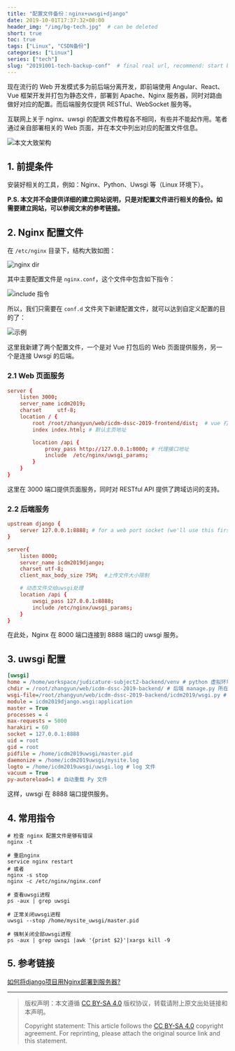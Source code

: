 ```yaml
---
title: "配置文件备份：nginx+uwsgi+django"
date: 2019-10-01T17:37:32+08:00
header_img: "/img/bg-tech.jpg"  # can be deleted
short: true
toc: true
tags: ["Linux", "CSDN备份"]
categories: ["Linux"]
series: ["tech"]
slug: "20191001-tech-backup-conf"  # final real url, recommend: start by date, follow lower case words with hyphen splitter. E.g., `20230316-text-title`
---
```


现在流行的 Web 开发模式多为前后端分离开发，即前端使用 Angular、React、Vue 框架开发并打包为静态文件，部署到 Apache、Nginx 服务器，同时对路由做好对应的配置。而后端服务仅提供 RESTful、WebSocket 服务等。

互联网上关于 nginx、uwsgi 的配置文件教程各不相同，有些并不能起作用。笔者通过亲自部署相关的 Web 页面，并在本文中列出对应的配置文件信息。

![本文大致架构](/img/posts/20191001173206195.png "本文大致架构")

## 1. 前提条件

安装好相关的工具，例如：Nginx、Python、Uwsgi 等（Linux 环境下）。

**P.S. 本文并不会提供详细的建立网站说明，只是对配置文件进行相关的备份。如需要建立网站，可以参阅文末的参考链接。**

## 2. Nginx 配置文件

在 `/etc/nginx` 目录下，结构大致如图：

![nginx dir](/img/posts/20191001171622856.png "nginx dir")

其中主要配置文件是 `nginx.conf`，这个文件中包含如下指令：

![include 指令](/img/posts/20191001171724991.png "include 指令")

所以，我们只需要在 `conf.d` 文件夹下新建配置文件，就可以达到自定义配置的目的了：

![示例](/img/posts/20191001171849470.png "示例")

这里我新建了两个配置文件，一个是对 Vue 打包后的 Web 页面提供服务，另一个是连接 Uwsgi 的后端。

### 2.1 Web 页面服务

```conf
server {
	listen 3000;
	server_name icdm2019;
	charset     utf-8;
	location / {
		root /root/zhangyun/web/icdm-dssc-2019-frontend/dist;  # vue 打包后静态文件存放的地址
		index index.html; # 默认主页地址

		location /api {
			proxy_pass http://127.0.0.1:8000; # 代理接口地址
			include  /etc/nginx/uwsgi_params;
		}
	}
}
```

这里在 3000 端口提供页面服务，同时对 RESTful API 提供了跨域访问的支持。

### 2.2 后端服务

```conf
upstream django {
    server 127.0.0.1:8888; # for a web port socket (we'll use this first)
}

server{
    listen 8000;
    server_name icdm2019django;
    charset utf-8;
    client_max_body_size 75M;  #上传文件大小限制

    # 动态文件交给uwsgi处理
    location /api {
        uwsgi_pass 127.0.0.1:8888;
        include /etc/nginx/uwsgi_params;
    }
}
```

在此处，Nginx 在 8000 端口连接到 8888 端口的 uwsgi 服务。

## 3. uwsgi 配置

```ini
[uwsgi]
home = /home/workspace/judicature-subject2-backend/venv # python 虚拟环境所在目录
chdir = /root/zhangyun/web/icdm-dssc-2019-backend/ # 后端 manage.py 所在目录
wsgi-file=/root/zhangyun/web/icdm-dssc-2019-backend/icdm2019/wsgi.py # 定位到 wsgi.py
module = icdm2019django.wsgi:application
master = True
processes = 4
max-requests = 5000
harakiri = 60
socket = 127.0.0.1:8888
uid = root
gid = root
pidfile = /home/icdm2019uwsgi/master.pid
daemonize = /home/icdm2019uwsgi/mysite.log
logto = /home/icdm2019uwsgi/uwsgi.log # log 文件
vacuum = True
py-autoreload=1 # 自动重载 Py 文件
```

这样，uwsgi 在 8888 端口提供服务。

## 4. 常用指令

```shell
# 检查 nginx 配置文件是够有错误
nginx -t

# 重启nginx
service nginx restart
# 或者
nginx -s stop
nginx -c /etc/nginx/nginx.conf

# 查看uwsgi进程
ps -aux | grep uwsgi

# 正常关闭uwsgi进程
uwsgi --stop /home/mysite_uwsgi/master.pid

# 强制关闭全部uwsgi进程
ps -aux | grep uwsgi |awk '{print $2}'|xargs kill -9

```

## 5. 参考链接

[如何将django项目用Nginx部署到服务器?](https://www.zhihu.com/question/22850801/answer/656762026)


---

> 版权声明：本文遵循 [CC BY-SA 4.0](https://creativecommons.org/licenses/by-sa/4.0/deed.zh) 版权协议，转载请附上原文出处链接和本声明。
>
> Copyright statement: This article follows the [CC BY-SA 4.0](https://creativecommons.org/licenses/by-sa/4.0/deed.en) copyright agreement. For reprinting, please attach the original source link and this statement.
